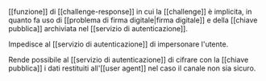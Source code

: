 [[funzione]] di [[challenge-response]] in cui la [[challenge]] è implicita, in quanto fa uso di [[problema di firma digitale|firma digitale]] e della [[chiave pubblica]] archiviata nel [[servizio di autenticazione]].

Impedisce al [[servizio di autenticazione]] di impersonare l'utente.

Rende possibile al [[servizio di autenticazione]] di cifrare con la [[chiave pubblica]] i dati restituiti all'[[user agent]] nel caso il canale non sia sicuro.
